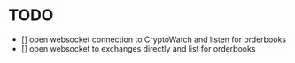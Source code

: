 # TODO

- [] open websocket connection to CryptoWatch and listen for orderbooks
- [] open websocket to exchanges directly and list for orderbooks

